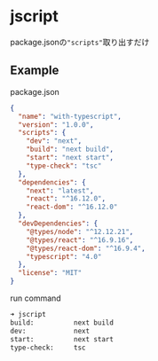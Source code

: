 # jscript

package.jsonの`"scripts"`取り出すだけ

## Example

package.json

```json
{
  "name": "with-typescript",
  "version": "1.0.0",
  "scripts": {
    "dev": "next",
    "build": "next build",
    "start": "next start",
    "type-check": "tsc"
  },
  "dependencies": {
    "next": "latest",
    "react": "^16.12.0",
    "react-dom": "^16.12.0"
  },
  "devDependencies": {
    "@types/node": "^12.12.21",
    "@types/react": "^16.9.16",
    "@types/react-dom": "^16.9.4",
    "typescript": "4.0"
  },
  "license": "MIT"
}

```

run command

```bash
➜ jscript
build:          next build
dev:            next
start:          next start
type-check:     tsc
```



